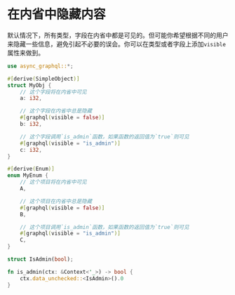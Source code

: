 # 在内省中隐藏内容

默认情况下，所有类型，字段在内省中都是可见的。但可能你希望根据不同的用户来隐藏一些信息，避免引起不必要的误会。你可以在类型或者字段上添加`visible`属性来做到。

```rust
use async_graphql::*;

#[derive(SimpleObject)]
struct MyObj {
    // 这个字段将在内省中可见
    a: i32,

    // 这个字段在内省中总是隐藏
    #[graphql(visible = false)]
    b: i32, 

    // 这个字段调用`is_admin`函数，如果函数的返回值为`true`则可见
    #[graphql(visible = "is_admin")]
    c: i32, 
}

#[derive(Enum)]
enum MyEnum {
    // 这个项目将在内省中可见
    A,

    // 这个项目在内省中总是隐藏
    #[graphql(visible = false)]
    B,

    // 这个项目调用`is_admin`函数，如果函数的返回值为`true`则可见
    #[graphql(visible = "is_admin")]
    C,
}

struct IsAdmin(bool);

fn is_admin(ctx: &Context<'_>) -> bool {
    ctx.data_unchecked::<IsAdmin>().0
}

```